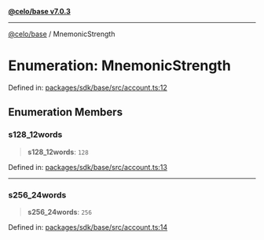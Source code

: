 [**@celo/base v7.0.3**](../README.md)

***

[@celo/base](../README.md) / MnemonicStrength

# Enumeration: MnemonicStrength

Defined in: [packages/sdk/base/src/account.ts:12](https://github.com/celo-org/developer-tooling/blob/master/packages/sdk/base/src/account.ts#L12)

## Enumeration Members

### s128\_12words

> **s128\_12words**: `128`

Defined in: [packages/sdk/base/src/account.ts:13](https://github.com/celo-org/developer-tooling/blob/master/packages/sdk/base/src/account.ts#L13)

***

### s256\_24words

> **s256\_24words**: `256`

Defined in: [packages/sdk/base/src/account.ts:14](https://github.com/celo-org/developer-tooling/blob/master/packages/sdk/base/src/account.ts#L14)
